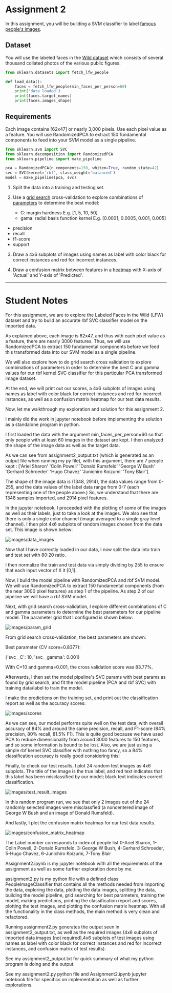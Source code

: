  # Assignment 2

In this assignment, you will be building a SVM classifier to label [famous people's images](https://scikit-learn.org/stable/auto_examples/applications/plot_face_recognition.html#sphx-glr-auto-examples-applications-plot-face-recognition-py).

## Dataset

You will use the labeled faces in the [Wild dataset](https://www.kaggle.com/c/labeled-faces-in-the-wild/overview) which consists of several thousand collated photos of the various public figures.

```python
from sklearn.datasets import fetch_lfw_people

def load_data():
    faces = fetch_lfw_people(min_faces_per_person=60)
    print('data loaded')
    print(faces.target_names)
    print(faces.images_shape)
```

## Requirements

Each image contains [62x47] or nearly 3,000 pixels. Use each pixel value as a feature. You will use RandomizedPCA to extract 150 fundamental components to feed into your SVM model as a single pipeline.

```python
from sklearn.svm import SVC
from sklearn.decomposition import RandomizedPCA
from sklearn.pipeline import make_pipeline

pca = RandomizedPCA(n_components=150, whiten=True, random_state=42)
svc = SVC(kernel='rbf', class_weight='balanced')
model = make_pipeline(pca, svc)
```

1. Split the data into a training and testing set.

2. Use a [grid search](https://scikit-learn.org/stable/modules/generated/sklearn.model_selection.GridSearchCV.html) cross-validation to explore combinations of [parameters](https://scikit-learn.org/stable/modules/grid_search.html#grid-search) to determine the best model: 
   - C: margin hardness E.g. [1, 5, 10, 50]
   - gama: radial basis function kernel E.g. [0.0001, 0.0005, 0.001, 0.005]
 * precision 
 * recall
 * f1-score
 * support

 3. Draw a 4x6 subplots of images using names as label with color black for correct instances and red for incorrect instances.

 4. Draw a confusion matrix between features in a [heatmap](https://seaborn.pydata.org/generated/seaborn.heatmap.html) with X-axis of 'Actual' and Y-axis of 'Predicted'.

 ----------------------

 # Student Notes

 For this assignment, we are to explore the Labeled Faces in the Wild (LFW) dataset and try to build an accurate rbf SVC classifier model on the imported data. 
 
 As explained above, each image is 62x47, and thus with each pixel value as a feature, there are nearly 3000 features. Thus, we will use RandomizedPCA to extract 150 fundamental components before we feed this transformed data into our SVM model as a single pipeline. 

 We will also explore how to do grid search cross validation to explore combinations of parameters in order to determine the best C and gamma values for our rbf kernel SVC classifier for this particular PCA transformed image dataset.

 At the end, we will print out our scores, a 4x6 subplots of images using names as label with color black for correct instances and red for incorrect instances, as well as a confusion matrix heatmap for our test data results.

 Now, let me walkthrough my exploration and solution for this assignment 2.

 I mainly did the work in jupyter notebook before implementing the solution as a standalone program in python. 

 I first loaded the data with the argument min_faces_per_person=60 so that only people with at least 60 images in the dataset are kept. I then analyzed the shape of the image data as well as the target data. 
 
 As we can see from assignment2_output.txt (which is generated as an output file when running my py file), with this argument, there are 7 people kept : ['Ariel Sharon' 'Colin Powell' 'Donald Rumsfeld' 'George W Bush' 'Gerhard Schroeder' 'Hugo Chavez' 'Junichiro Koizumi' 'Tony Blair'].

 The shape of the image data is (1348, 2914), the data values range from 0-255, and the data values of the label data range from 0-7 (each representing one of the people above.) So, we understand that there are 1348 samples imported, and 2914 pixel features.

 In the jupyter notebook, I proceeded with the plotting of some of the images as well as their labels, just to take a look at the images. We also see that there is only a single color channel (image averaged to a single gray level channel). I then plot 4x6 subplots of random images chosen from the data set. This image is shown below:

![images/data_images](images/data_images.png)

Now that I have correctly loaded in our data, I now split the data into train and test set with 80:20 ratio.

I then normalize the train and test data via simply dividing by 255 to ensure that each input vector of X it [0,1].

Now, I build the model pipeline with RandomizedPCA and rbf SVM model. We will use RandomizedPCA to extract 150 fundamental components (from the near 3000 pixel features) as step 1 of the pipeline. As step 2 of our pipeline we will have a rbf SVM model. 

Next, with grid search cross-validation, I explore different combinations of C and gamma parameters to determine the best parameters for our pipeline model. The parameter grid that I configured is shown below:

![images/param_grid](images/param_grid.png)

From grid search cross-validation, the best parameters are shown:

Best parameter (CV score=0.8377):

{'svc__C': 10, 'svc__gamma': 0.001}

With C=10 and gamma=0.001, the cross validation score was 83.77%.

Afterwards, I then set the model pipeline's SVC params with best params as found by grid search, and fit the model pipeline (PCA and rbf SVC) with training data/label to train the model.

I make the predictions on the training set, and print out the classification report as well as the accuracy scores:

![images/scores](images/scores.png)

As we can see, our model performs quite well on the test data, with overall accuracy of 84% and around the same precision, recall, and F1-score (84% precision, 80% recall, 81.5% F1). This is quite good because we have used PCA to reduce dimensionality from around 3000 features to 150 features, and so some information is bound to be lost. Also, we are just using a simple rbf kernel SVC classifier with nothing too fancy, so a 84% classification accuracy is really good considering this!

Finally, to check our test results, I plot 24 random test images as 4x6 subplots. The title of the image is the true label, and red text indicates that this label has been misclassified by our model; black text indicates correct classification.

![images/test_result_images](images/test_result_images.png)

In this random program run, we see that only 2 images out of the 24 randomly selected images were misclassfied (a noncentered image of George W Bush and an image of Donald Rumsfeld).

And lastly, I plot the confusion matrix heatmap for our test data results.

![images/confusion_matrix_heatmap](images/confusion_matrix_heatmap.png)

The Label number corresponds to index of people list
0-Ariel Sharon,
1-Colin Powell,
2-Donald Rumsfeld,
3-George W Bush,
4-Gerhard Schroeder,
5-Hugo Chavez,
6-Junichiro Koizumi,
7-Tony Blair

Assignment2.ipynb is my jupyter notebook with all the requirements of the assignment as well as some further exploration done by me.

assignment2.py is my python file with a defined class PeopleImageClassifier that contains all the methods needed from importing the data, exploring the data, plotting the data images, splitting the data, building the model pipeline, grid searching for best parameters, training the model, making predictions, printing the classification report and scores, plotting the test images, and plotting the confusion matrix heatmap. With all the functionality in the class methods, the main method is very clean and refactored.

Running assignment2.py generates the output seen in assignment2_output.txt, as well as the required images (4x6 subplots of imported data images [not required],4x6 subplots of test images using names as label with color black for correct instances and red for incorrect instances, and confusion matrix of test results).

See my assignment2_output.txt for quick summary of what my python program is doing and the output.

See my assignment2.py python file and Assignment2.ipynb jupyter notebook file for specifics on implementation as well as further explorations.

